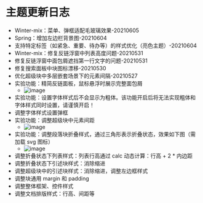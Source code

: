 # 主题更新日志

* Winter-mix：菜单、弹框适配毛玻璃效果-20210605
* Spring：增加左边栏背景图-20210604
* 支持特定标签（如紧急、重要、待办等）的样式优化（亮色主题）-20210604
* Winter-mix：修复反链浮窗中列表高度问题-20210531
* 修复反链浮窗中面包屑遮挡第一行文字的问题-20210531
* 修复搜索面板中块图标漂移-20210530
* 优化超级块中多层嵌套场景下的元素间隔-20210527
* 实验功能：精简反链面板，鼠标悬浮时展示完整面包屑
  * ![image](https://user-images.githubusercontent.com/6987229/119664308-c621a480-be65-11eb-95c3-655ad0760c65.png)
* 实验功能：设置字体样式后不会显示为粗体。该功能开启后将无法实现粗体和字体样式同时设置，请谨慎开启！
* 调整字体样式设置弹框
* 实验功能：调整超级块中元素间距
  * ![image](https://user-images.githubusercontent.com/6987229/119619381-82637680-be36-11eb-952c-3a5de1328100.png)
* 实验功能：调整段落块折叠样式，通过三角形表示折叠状态，效果如下图（需加载 svg 图标）
  * ![image](https://user-images.githubusercontent.com/6987229/119611910-dcac0980-be2d-11eb-8bb1-3593e71b4f6f.png)
* 调整折叠状态下列表样式：列表行高通过 calc 动态计算：行高 + 2 * 内边距
* 调整折叠状态下引述块样式：消除缩进
* 调整超级块中的引述块样式：消除缩进，调整左边框样式
* 调整块通用 margin 和 padding
* 调整整体框架、控件样式
* 调整文档排版样式：行高、间距等

